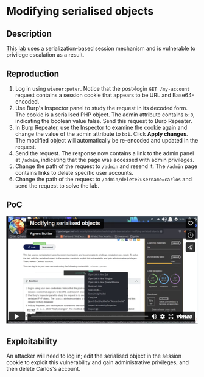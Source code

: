 # Modifying serialised objects

## Description

[This lab](https://portswigger.net/web-security/deserialization/exploiting/lab-deserialization-modifying-serialized-objects) uses a serialization-based session mechanism and is vulnerable to privilege escalation as a result. 

## Reproduction

1. Log in using `wiener:peter`. Notice that the post-login `GET /my-account` request contains a session cookie that appears to be URL and Base64-encoded.
2. Use Burp's Inspector panel to study the request in its decoded form. The cookie is a serialised PHP object. The admin attribute contains `b:0`, indicating the boolean value false. Send this request to Burp Repeater.
3. In Burp Repeater, use the Inspector to examine the cookie again and change the value of the admin attribute to `b:1`. Click **Apply changes**. The modified object will automatically be re-encoded and updated in the request.
4. Send the request. The response now contains a link to the admin panel at `/admin`, indicating that the page was accessed with admin privileges.
5. Change the path of the request to `/admin` and resend it. The `/admin` page contains links to delete specific user accounts.
6. Change the path of the request to `/admin/delete?username=carlos` and send the request to solve the lab.

## PoC

[![Screencast PoC Modifying serialised objects](../../_static/images/vids/modifying-serialised-objects.png)](https://vimeo.com/798930357)

## Exploitability

An attacker will need to log in; edit the serialised object in the session cookie to exploit this vulnerability and gain administrative privileges; and then delete Carlos's account. 
